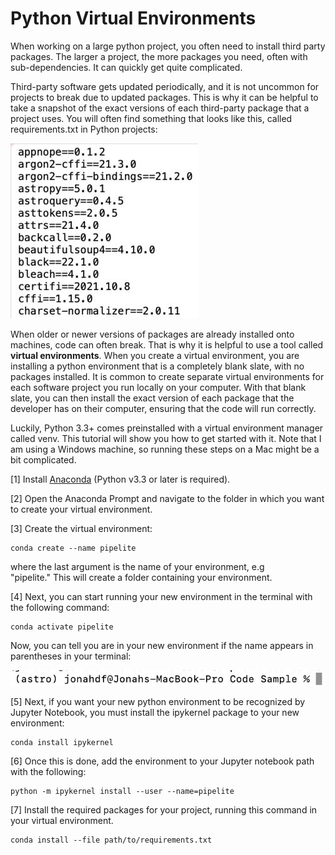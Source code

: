 <h1>Python Virtual Environments</h1>

When working on a large python project, you often need to install third party packages. The larger a project, the more packages you need, often with sub-dependencies. It can quickly get quite complicated. 

Third-party software gets updated periodically, and it is not uncommon for projects to break due to updated packages. This is why it can be helpful to take a snapshot of the exact versions of each third-party package that a project uses. You will often find something that looks like this, called requirements.txt in Python projects:

![requirements.txt](images/requirements.txt.jog.jpg)

When older or newer versions of packages are already installed onto machines, code can often break. That is why it is helpful to use a tool called **virtual environments**. When you create a virtual environment, you are installing a python environment that is a completely blank slate, with no packages installed. It is common to create separate virtual environments for each software project you run locally on your computer. With that blank slate, you can then install the exact version of each package that the developer has on their computer, ensuring that the code will run correctly.

Luckily, Python 3.3+ comes preinstalled with a virtual environment manager called venv. This tutorial will show you how to get started with it. Note that I am using a Windows machine, so running these steps on a Mac might be a bit complicated.

[1] Install [Anaconda](https://repo.anaconda.com/archive/Anaconda3-2022.05-Windows-x86_64.exe) (Python v3.3 or later is required). 

[2] Open the Anaconda Prompt and navigate to the folder in which you want to create your virtual environment. 

[3] Create the virtual environment:

```
conda create --name pipelite
```

where the last argument is the name of your environment, e.g "pipelite." This will create a folder containing your environment.

[4] Next, you can start running your new environment in the terminal with the following command:

```
conda activate pipelite
```

Now, you can tell you are in your new environment if the name appears in parentheses in your terminal:

![python command line](images/python_environment.jpg)

[5] Next, if you want your new python environment to be recognized by Jupyter Notebook, you must install the ipykernel package to your new environment:

```
conda install ipykernel
```

[6] Once this is done, add the environment to your Jupyter notebook path with the following:

```
python -m ipykernel install --user --name=pipelite
```

[7] Install the required packages for your project, running this command in your virtual environment.

```
conda install --file path/to/requirements.txt
```

